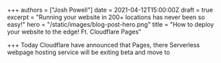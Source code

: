 +++
authors = ["Josh Powell"]
date = 2021-04-12T15:00:00Z
draft = true
excerpt = "Running your website in 200+ locations has never been so easy!"
hero = "/static/images/blog-post-hero.png"
title = "How to deploy your website to the edge! Ft. Cloudflare Pages"

+++
Today Cloudflare have announced that Pages, there Serverless webpage hosting service will be exiting beta and move to 